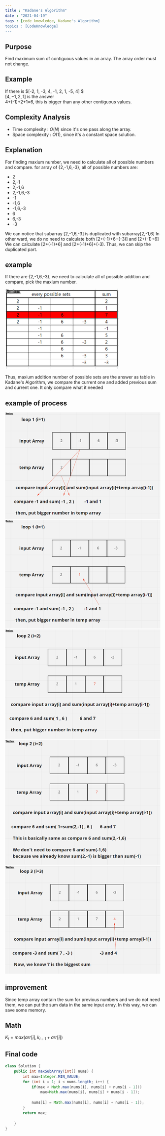 ```yaml
---
title : "Kadane's Algorithm"
date : "2021-04-19"
tags : [code knowledge, Kadane's Algorithm]
topics : [CodeKnowledge]
---
```


## Purpose

Find maximum sum of contiguous values in an array. The array order must not change.

## Example

If there is $[-2, 1, -3, 4, -1, 2, 1, -5, 4] $  
$[4, -1, 2, 1]$ is the answer   
4+(-1)+2+1=6, this is bigger than any other contiguous values.

## Complexity Analysis

* Time complexity : $O(N)$ since it's one pass along the array.
* Space complexity : $O(1)$, since it's a constant space solution.

## Explanation

For finding maxium number, we need to calculate all of possible numbers and compare.
for array of {2,-1,6,-3}, all of possible numbers are:

- 2
- 2,-1
- 2,-1,6
- 2,-1,6,-3
- -1
- -1,6
- -1,6,-3
- 6
- 6,-3
- -3

We can notice that subarray \[2,-1,6,-3\] is duplicated with subarray\[2,-1,6\]
In other ward, we do no need to calculate both \[2+(-1)+6+(-3)\] and \[2+(-1)+6\]
We can calculate \[2+(-1)+6\] and \[2+(-1)+6\]+(-3). Thus, we can skip the duplicated part.

## example

If there are {2,-1,6,-3}, we need to calculate all of possible addition and compare, pick the maxium number.

![](https://raw.githubusercontent.com/eunhanlee/img/main/0000.png)

Thus, maxium addition number of possible sets are the answer as table
in Kadane's Algorithm, we compare the current one and added previous sum and current one.
It only compare what it needed

## example of process

![](https://raw.githubusercontent.com/eunhanlee/img/main/0001.png)
![](https://raw.githubusercontent.com/eunhanlee/img/main/0002.png)
![](https://raw.githubusercontent.com/eunhanlee/img/main/0003.png)
![](https://raw.githubusercontent.com/eunhanlee/img/main/0004.png)
![](https://raw.githubusercontent.com/eunhanlee/img/main/0005.png)


## improvement

Since temp array contain the sum for previous numbers and we do not need them, we can put the sum data in the same input array. In this way, we can save some memory.

## Math

$K_i=max(arr[i],k_{i-1}+arr[i])$

## Final code

```java
class Solution {
    public int maxSubArray(int[] nums) {
        int max=Integer.MIN_VALUE;
        for (int i = 1; i < nums.length; i++) {
            if(max < Math.max(nums[i], nums[i] + nums[i - 1]))
                max=Math.max(nums[i], nums[i] + nums[i - 1]);

            nums[i] = Math.max(nums[i], nums[i] + nums[i - 1]);
        }
        return max;

    }
}
```

